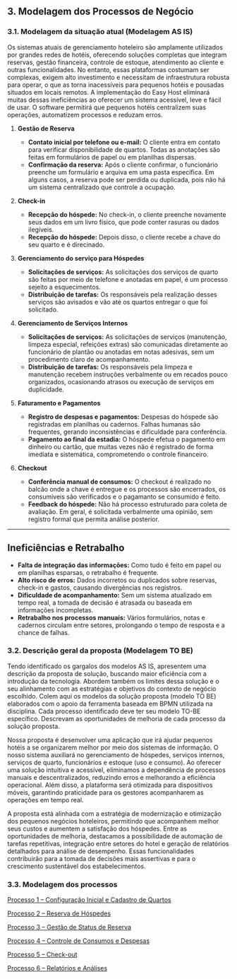 ## 3. Modelagem dos Processos de Negócio

### 3.1. Modelagem da situação atual (Modelagem AS IS)

Os sistemas atuais de gerenciamento hoteleiro são amplamente utilizados por grandes redes de hotéis, oferecendo soluções completas que integram reservas, gestão financeira, controle de estoque, atendimento ao cliente e outras funcionalidades. No entanto, essas plataformas costumam ser complexas, exigem alto investimento e necessitam de infraestrutura robusta para operar, o que as torna inacessíveis para pequenos hotéis e pousadas situados em locais remotos.
A implementação do Easy Host eliminará muitas dessas ineficiências ao oferecer um sistema acessível, leve e fácil de usar. O software permitirá que pequenos hotéis centralizem suas operações, automatizem processos e reduzam erros.

1. **Gestão de Reserva**  
    - **Contato inicial por telefone ou e-mail:** O cliente entra em contato para verificar disponibilidade de quartos. Todas as anotações são feitas em formulários de papel ou em planilhas dispersas.  
    - **Confirmação da reserva:** Após o cliente confirmar, o funcionário preenche um formulário e arquiva em uma pasta específica. Em alguns casos, a reserva pode ser perdida ou duplicada, pois não há um sistema centralizado que controle a ocupação.  

2. **Check-in**    
   - **Recepção do hóspede:** No check-in, o cliente preenche novamente seus dados em um livro físico, que pode conter rasuras ou dados ilegíveis.
   - **Recepção do hóspede:** Depois disso, o cliente recebe a chave do seu quarto e é direcinado.

3. **Gerenciamento do serviço para Hóspedes**  
   - **Solicitações de serviços:** As solicitações dos serviços de quarto são feitas por meio de telefone e anotadas em papel, é um processo sejeito a esquecimentos.  
   - **Distribuição de tarefas:** Os responsáveis pela realização desses serviços são avisados e vão até os quartos entregar o que foi solicitado.

4. **Gerenciamento de Serviços Internos**  
   - **Solicitações de serviços:** As solicitações de serviços (manutenção, limpeza especial, refeições extras) são comunicadas diretamente ao funcionário de plantão ou anotadas em notas adesivas, sem um procedimento claro de acompanhamento.  
   - **Distribuição de tarefas:** Os responsáveis pela limpeza e manutenção recebem instruções verbalmente ou em recados pouco organizados, ocasionando atrasos ou execução de serviços em duplicidade.

5. **Faturamento e Pagamentos**  
   - **Registro de despesas e pagamentos:** Despesas do hóspede são registradas em planilhas ou cadernos. Falhas humanas são frequentes, gerando inconsistências e dificuldade para conferência.  
   - **Pagamento ao final da estadia:** O hóspede efetua o pagamento em dinheiro ou cartão, que muitas vezes não é registrado de forma imediata e sistemática, comprometendo o controle financeiro.

6. **Checkout**  
   - **Conferência manual de consumos:** O checkout é realizado no balcão onde a chave é entregue e os processos são encerrados, os consumiveis são verificados e o pagamanto se consumido é feito.  
   - **Feedback do hóspede:** Não há processo estruturado para coleta de avaliação. Em geral, é solicitada verbalmente uma opinião, sem registro formal que permita análise posterior.


---

## Ineficiências e Retrabalho

- **Falta de integração das informações:** Como tudo é feito em papel ou em planilhas esparsas, o retrabalho é frequente.  
- **Alto risco de erros:** Dados incorretos ou duplicados sobre reservas, check-in e gastos, causando divergências nos registros.  
- **Dificuldade de acompanhamento:** Sem um sistema atualizado em tempo real, a tomada de decisão é atrasada ou baseada em informações incompletas.  
- **Retrabalho nos processos manuais:** Vários formulários, notas e cadernos circulam entre setores, prolongando o tempo de resposta e a chance de falhas.

### 3.2. Descrição geral da proposta (Modelagem TO BE)

Tendo identificado os gargalos dos modelos AS IS, apresentem uma descrição da proposta de solução, buscando maior eficiência com a introdução da tecnologia. Abordem também os limites dessa solução e o seu alinhamento com as estratégias e objetivos do contexto de negócio escolhido. 
Colem aqui os modelos da solução proposta (modelo TO BE) elaborados com o apoio da ferramenta baseada em BPMN utilizada na disciplina.
Cada processo identificado deve ter seu modelo TO-BE específico. Descrevam as oportunidades de melhoria de cada processo da solução proposta.

Nossa proposta é desenvolver uma aplicação que irá ajudar pequenos hotéis a se organizarem melhor por meio dos sistemas de informação. O nosso sistema auxiliará no gerenciamento de hóspedes, serviços internos, serviços de quarto, funcionários e estoque (uso e consumo). Ao oferecer uma solução intuitiva e acessível, eliminamos a dependência de processos manuais e descentralizados, reduzindo erros e melhorando a eficiência operacional. Além disso, a plataforma será otimizada para dispositivos móveis, garantindo praticidade para os gestores acompanharem as operações em tempo real.

A proposta está alinhada com a estratégia de modernização e otimização dos pequenos negócios hoteleiros, permitindo que acompanhem melhor seus custos e aumentem a satisfação dos hóspedes. Entre as oportunidades de melhoria, destacamos a possibilidade de automação de tarefas repetitivas, integração entre setores do hotel e geração de relatórios detalhados para análise de desempenho. Essas funcionalidades contribuirão para a tomada de decisões mais assertivas e para o crescimento sustentável dos estabelecimentos.

### 3.3. Modelagem dos processos

[Processo 1 – Configuração Inicial e Cadastro de Quartos](https://github.com/ICEI-PUCMinas-PSG-SI-TI/psg-si-2025-1-p3-tiapn-6818100-easyhostproject/blob/main/docs/processos/Processo%201%20%E2%80%93%20Configura%C3%A7%C3%A3o%20Inicial%20e%20Cadastro%20de%20Quartos)

[Processo 2 – Reserva de Hóspedes](https://github.com/ICEI-PUCMinas-PSG-SI-TI/psg-si-2025-1-p3-tiapn-6818100-easyhostproject/blob/main/docs/processos/Processo%202%20%E2%80%93%20Reserva%20de%20H%C3%B3spedes)

[Processo 3 – Gestão de Status de Reserva](https://github.com/ICEI-PUCMinas-PSG-SI-TI/psg-si-2025-1-p3-tiapn-6818100-easyhostproject/blob/main/docs/processos/Processo%203%20%E2%80%93%20Gest%C3%A3o%20de%20Status%20de%20Reserva)

[Processo 4 – Controle de Consumos e Despesas](https://github.com/ICEI-PUCMinas-PSG-SI-TI/psg-si-2025-1-p3-tiapn-6818100-easyhostproject/blob/main/docs/processos/Processo%204%20%E2%80%93%20Controle%20de%20Consumos%20e%20Despesas)

[Processo 5 – Check-out](https://github.com/ICEI-PUCMinas-PSG-SI-TI/psg-si-2025-1-p3-tiapn-6818100-easyhostproject/blob/main/docs/processos/Processo%205%20%E2%80%93%20Check-out)

[Processo 6 – Relatórios e Análises](https://github.com/ICEI-PUCMinas-PSG-SI-TI/psg-si-2025-1-p3-tiapn-6818100-easyhostproject/blob/main/docs/processos/Processo%206%20%E2%80%93%20Relat%C3%B3rios%20e%20An%C3%A1lises)

